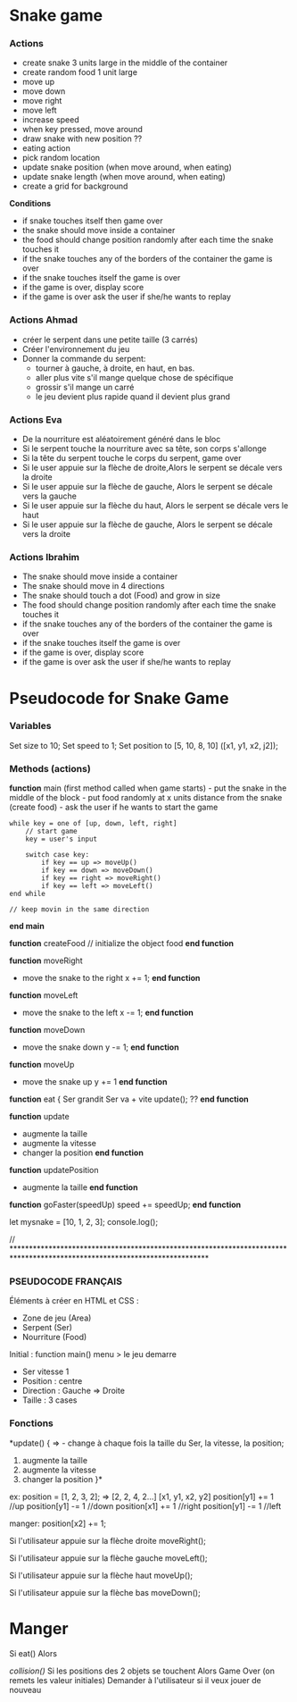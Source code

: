 # Snake game

### Actions
- create snake 3 units large in the middle of the container
- create random food 1 unit large
- move up
- move down
- move right
- move left
- increase speed
- when key pressed, move around
- draw snake with new position ??
- eating action
- pick random location
- update snake position (when move around, when eating)
- update snake length (when move around, when eating)
- create a grid for background

**Conditions**
- if snake touches itself then game over
- the snake should move inside a container
- the food should change position randomly after each time the snake touches it
- if the snake touches any of the borders of the container the game is over
- if the snake touches itself the game is over
- if the game is over, display score
- if the game is over ask the user if she/he wants to replay

### Actions Ahmad
- créer le serpent dans une petite taille (3 carrés)
- Créer l'environnement du jeu
- Donner la commande du serpent:
  - tourner à gauche, à droite, en haut, en bas.
  - aller plus vite s'il mange quelque chose de spécifique
  - grossir s'il mange un carré
  - le jeu devient plus rapide quand il devient plus grand

### Actions Eva
- De la nourriture est aléatoirement généré dans le bloc
- Si le serpent touche la nourriture avec sa tête, son corps s'allonge
- Si la tête du serpent touche le corps du serpent, game over
- Si le user appuie sur la flèche de droite,Alors le serpent se décale vers la droite
- Si le user appuie sur la flèche de gauche, Alors le serpent se décale vers la gauche
- Si le user appuie sur la flèche du haut, Alors le serpent se décale vers le haut
- Si le user appuie sur la flèche de gauche, Alors le serpent se décale vers la droite

### Actions Ibrahim
- The snake should move inside a container
- The snake should move in 4 directions
- The snake should touch a dot (Food) and grow in size
- The food should change position randomly after each time the snake touches it
- if the snake touches any of the borders of the container the game is over
- if the snake touches itself the game is over
- if the game is over, display score
- if the game is over ask the user if she/he wants to replay

# Pseudocode for Snake Game

### Variables

 Set size to 10;
 Set speed to 1;
 Set position to [5, 10, 8, 10] ([x1, y1, x2, j2]);

 ### Methods (actions)
 
 **function** main (first method called when game starts)
    - put the snake in the middle of the block
    - put food randomly at x units distance from the snake (create food)
    - ask the user if he wants to start the game
    
    while key = one of [up, down, left, right]  
        // start game
        key = user's input
        
        switch case key:
            if key == up => moveUp()
            if key == down => moveDown()
            if key == right => moveRight()
            if key == left => moveLeft()
    end while
    
    // keep movin in the same direction
**end main**

**function** createFood 
    // initialize the object food
**end function**
 
**function** moveRight
   - move the snake to the right
    x += 1;
**end function**

**function** moveLeft
   - move the snake to the left
    x -= 1;
**end function**

**function** moveDown
   - move the snake down
    y -= 1;
**end function**

**function** moveUp
   - move the snake up
    y += 1
**end function**

**function** eat {
    Ser grandit 
    Ser va + vite 
    update(); ??
**end function**

**function** update
  - augmente la taille
  - augmente la vitesse
  - changer la position
**end function**

**function** updatePosition
  - augmente la taille
**end function**

**function** goFaster(speedUp)
    speed += speedUp;
**end function**

let mysnake = [10, 1, 2, 3];
console.log();

// **************************************************************************************************************************

### PSEUDOCODE FRANÇAIS

Éléments à créer en HTML et CSS :
- Zone de jeu (Area)
- Serpent (Ser)
- Nourriture (Food)

Initial :
function main() menu > le jeu demarre
- Ser vitesse 1 
- Position : centre
- Direction : Gauche => Droite
- Taille : 3 cases

### Fonctions
*update() { => - change à chaque fois la taille du Ser, la vitesse, la position;
  1. augmente la taille
  2. augmente la vitesse
  3. changer la position
}*

ex: position = [1, 2, 3, 2]; => [2, 2, 4, 2...]
[x1, y1, x2, y2]
position[y1] += 1 //up
position[y1] -= 1 //down
position[x1] += 1 //right
position[y1] -= 1 //left

manger: position[x2] += 1;

Si l'utilisateur appuie sur la flèche droite
  moveRight();

Si l'utilisateur appuie sur la flèche gauche
  moveLeft();

Si l'utilisateur appuie sur la flèche haut
  moveUp();
 
Si l'utilisateur appuie sur la flèche bas
  moveDown();

# Manger 
Si eat()
  Alors
   
*collision()* 
Si 
  les positions des 2 objets se touchent
Alors
  Game Over (on remets les valeur initiales)
  Demander à l'utilisateur si il veux jouer de nouveau



